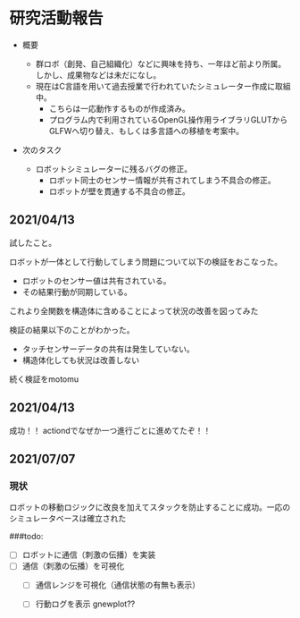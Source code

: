 # 研究活動報告

- 概要
    - 群ロボ（創発、自己組織化）などに興味を持ち、一年ほど前より所属。しかし、成果物などは未だになし。
    - 現在はC言語を用いて過去授業で行われていたシミュレーター作成に取組中。
        - こちらは一応動作するものが作成済み。
        - プログラム内で利用されているOpenGL操作用ライブラリGLUTからGLFWへ切り替え、もしくは多言語への移植を考案中。


- 次のタスク
    - ロボットシミュレーターに残るバグの修正。
        - ロボット同士のセンサー情報が共有されてしまう不具合の修正。
        - ロボットが壁を貫通する不具合の修正。


## 2021/04/13
試したこと。

ロボットが一体として行動してしまう問題について以下の検証をおこなった。
- ロボットのセンサー値は共有されている。
- その結果行動が同期している。

これより全関数を構造体に含めることによって状況の改善を図ってみた

検証の結果以下のことがわかった。
- タッチセンサーデータの共有は発生していない。
- 構造体化しても状況は改善しない

続く検証をmotomu

## 2021/04/13

成功！！
actiondでなぜか一つ進行ごとに進めてたぞ！！

## 2021/07/07

### 現状
ロボットの移動ロジックに改良を加えてスタックを防止することに成功。一応のシミュレータベースは確立された

###todo:

- [ ] ロボットに通信（刺激の伝播）を実装
- [ ] 通信（刺激の伝播）を可視化
    - [ ] 通信レンジを可視化（通信状態の有無も表示）
    - [ ] 行動ログを表示 gnewplot??
    



